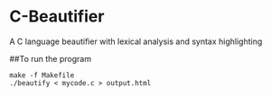 # C-Beautifier
A C language beautifier with lexical analysis and syntax highlighting

##To run the program
```
make -f Makefile
./beautify < mycode.c > output.html
```
